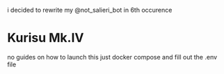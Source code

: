 i decided to rewrite my @not_salieri_bot in 6th occurence

# Kurisu Mk.IV
no guides on how to launch this just docker compose and fill out the .env file